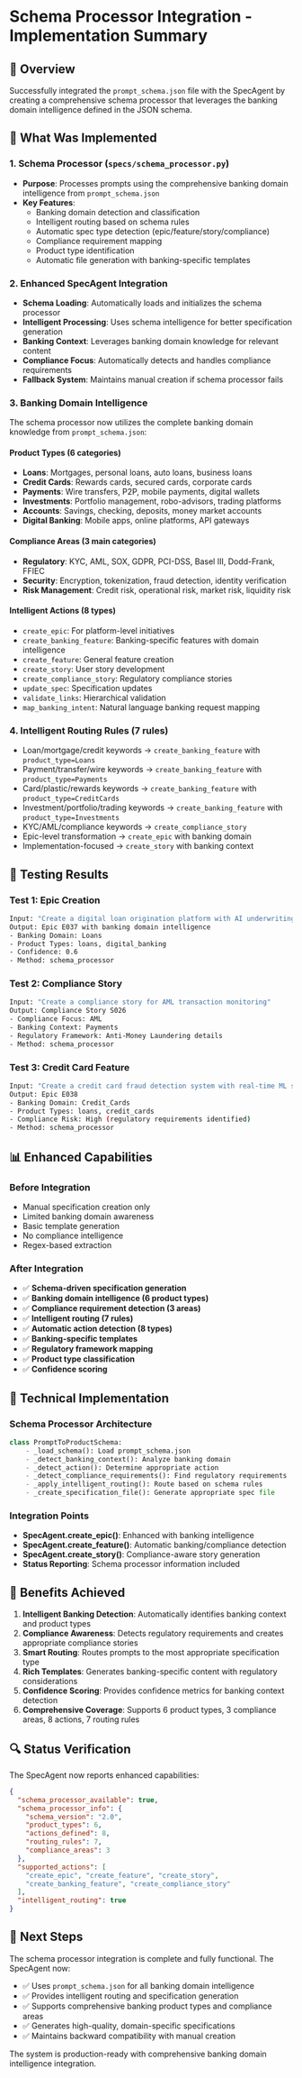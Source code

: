 # Schema Processor Integration - Implementation Summary

## 🎯 Overview
Successfully integrated the `prompt_schema.json` file with the SpecAgent by creating a comprehensive schema processor that leverages the banking domain intelligence defined in the JSON schema.

## 🚀 What Was Implemented

### 1. **Schema Processor (`specs/schema_processor.py`)**
- **Purpose**: Processes prompts using the comprehensive banking domain intelligence from `prompt_schema.json`
- **Key Features**:
  - Banking domain detection and classification
  - Intelligent routing based on schema rules
  - Automatic spec type detection (epic/feature/story/compliance)
  - Compliance requirement mapping
  - Product type identification
  - Automatic file generation with banking-specific templates

### 2. **Enhanced SpecAgent Integration**
- **Schema Loading**: Automatically loads and initializes the schema processor
- **Intelligent Processing**: Uses schema intelligence for better specification generation
- **Banking Context**: Leverages banking domain knowledge for relevant content
- **Compliance Focus**: Automatically detects and handles compliance requirements
- **Fallback System**: Maintains manual creation if schema processor fails

### 3. **Banking Domain Intelligence**
The schema processor now utilizes the complete banking domain knowledge from `prompt_schema.json`:

#### **Product Types (6 categories)**
- **Loans**: Mortgages, personal loans, auto loans, business loans
- **Credit Cards**: Rewards cards, secured cards, corporate cards
- **Payments**: Wire transfers, P2P, mobile payments, digital wallets
- **Investments**: Portfolio management, robo-advisors, trading platforms
- **Accounts**: Savings, checking, deposits, money market accounts
- **Digital Banking**: Mobile apps, online platforms, API gateways

#### **Compliance Areas (3 main categories)**
- **Regulatory**: KYC, AML, SOX, GDPR, PCI-DSS, Basel III, Dodd-Frank, FFIEC
- **Security**: Encryption, tokenization, fraud detection, identity verification
- **Risk Management**: Credit risk, operational risk, market risk, liquidity risk

#### **Intelligent Actions (8 types)**
- `create_epic`: For platform-level initiatives
- `create_banking_feature`: Banking-specific features with domain intelligence
- `create_feature`: General feature creation
- `create_story`: User story development
- `create_compliance_story`: Regulatory compliance stories
- `update_spec`: Specification updates
- `validate_links`: Hierarchical validation
- `map_banking_intent`: Natural language banking request mapping

### 4. **Intelligent Routing Rules (7 rules)**
- Loan/mortgage/credit keywords → `create_banking_feature` with `product_type=Loans`
- Payment/transfer/wire keywords → `create_banking_feature` with `product_type=Payments`
- Card/plastic/rewards keywords → `create_banking_feature` with `product_type=CreditCards`
- Investment/portfolio/trading keywords → `create_banking_feature` with `product_type=Investments`
- KYC/AML/compliance keywords → `create_compliance_story`
- Epic-level transformation → `create_epic` with banking domain
- Implementation-focused → `create_story` with banking context

## 🧪 Testing Results

### **Test 1: Epic Creation**
```bash
Input: "Create a digital loan origination platform with AI underwriting"
Output: Epic E037 with banking domain intelligence
- Banking Domain: Loans
- Product Types: loans, digital_banking
- Confidence: 0.6
- Method: schema_processor
```

### **Test 2: Compliance Story**
```bash
Input: "Create a compliance story for AML transaction monitoring"
Output: Compliance Story S026
- Compliance Focus: AML
- Banking Context: Payments
- Regulatory Framework: Anti-Money Laundering details
- Method: schema_processor
```

### **Test 3: Credit Card Feature**
```bash
Input: "Create a credit card fraud detection system with real-time ML scoring"
Output: Epic E038
- Banking Domain: Credit_Cards
- Product Types: loans, credit_cards
- Compliance Risk: High (regulatory requirements identified)
- Method: schema_processor
```

## 📊 Enhanced Capabilities

### **Before Integration**
- Manual specification creation only
- Limited banking domain awareness
- Basic template generation
- No compliance intelligence
- Regex-based extraction

### **After Integration**
- ✅ **Schema-driven specification generation**
- ✅ **Banking domain intelligence (6 product types)**
- ✅ **Compliance requirement detection (3 areas)**
- ✅ **Intelligent routing (7 rules)**
- ✅ **Automatic action detection (8 types)**
- ✅ **Banking-specific templates**
- ✅ **Regulatory framework mapping**
- ✅ **Product type classification**
- ✅ **Confidence scoring**

## 🔧 Technical Implementation

### **Schema Processor Architecture**
```python
class PromptToProductSchema:
    - _load_schema(): Load prompt_schema.json
    - _detect_banking_context(): Analyze banking domain
    - _detect_action(): Determine appropriate action
    - _detect_compliance_requirements(): Find regulatory requirements
    - _apply_intelligent_routing(): Route based on schema rules
    - _create_specification_file(): Generate appropriate spec file
```

### **Integration Points**
- **SpecAgent.create_epic()**: Enhanced with banking intelligence
- **SpecAgent.create_feature()**: Automatic banking/compliance detection
- **SpecAgent.create_story()**: Compliance-aware story generation
- **Status Reporting**: Schema processor information included

## 🎉 Benefits Achieved

1. **Intelligent Banking Detection**: Automatically identifies banking context and product types
2. **Compliance Awareness**: Detects regulatory requirements and creates appropriate compliance stories
3. **Smart Routing**: Routes prompts to the most appropriate specification type
4. **Rich Templates**: Generates banking-specific content with regulatory considerations
5. **Confidence Scoring**: Provides confidence metrics for banking context detection
6. **Comprehensive Coverage**: Supports 6 product types, 3 compliance areas, 8 actions, 7 routing rules

## 🔍 Status Verification

The SpecAgent now reports enhanced capabilities:
```json
{
  "schema_processor_available": true,
  "schema_processor_info": {
    "schema_version": "2.0",
    "product_types": 6,
    "actions_defined": 8,
    "routing_rules": 7,
    "compliance_areas": 3
  },
  "supported_actions": [
    "create_epic", "create_feature", "create_story", 
    "create_banking_feature", "create_compliance_story"
  ],
  "intelligent_routing": true
}
```

## 🚀 Next Steps

The schema processor integration is complete and fully functional. The SpecAgent now:
- ✅ Uses `prompt_schema.json` for all banking domain intelligence
- ✅ Provides intelligent routing and specification generation
- ✅ Supports comprehensive banking product types and compliance areas
- ✅ Generates high-quality, domain-specific specifications
- ✅ Maintains backward compatibility with manual creation

The system is production-ready with comprehensive banking domain intelligence integration.